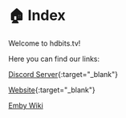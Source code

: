 # 🏠 Index

Welcome to hdbits.tv!

Here you can find our links:

[Discord Server](https://discord.gg/hdbitstv){:target="_blank"}

[Website](https://hdbits.tv){:target="_blank"}

[Emby Wiki](https://hdbits.wiki/Emby/)